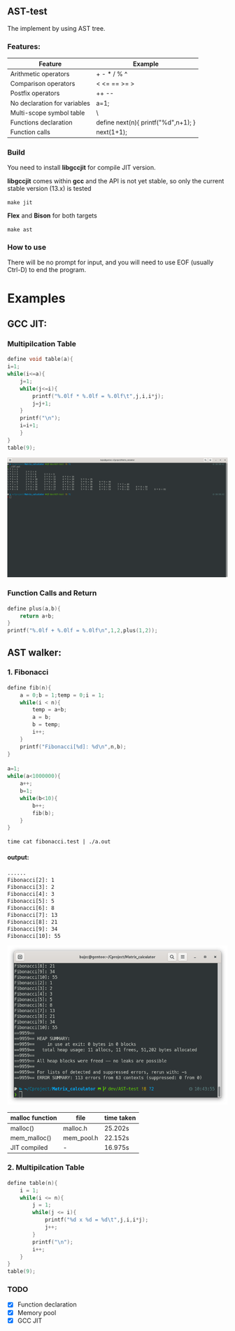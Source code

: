 ## AST-test

The implement by using AST tree.

### Features:

| Feature                      | Example                               |
|------------------------------|---------------------------------------|
| Arithmetic operators         | + - * / % ^                           |
| Comparison operators         | < <= == >= >                          |
| Postfix operators            | ++ --                                 |
| No declaration for variables | a=1;                                  |
| Multi-scope symbol table     | \                                     |
| Functions declaration        | define next(n){ printf("%d",n+1); }   |
| Function calls               | next(1+1);                            |

### Build

You need to install **libgccjit** for compile JIT version.

**libgccjit** comes within **gcc** and the API is not yet stable, so only the current stable version (13.x) is tested

`make jit`

**Flex** and **Bison** for both targets

`make ast`

### How to use

There will be no prompt for input, and you will need to use EOF (usually Ctrl-D) to end the program.

# Examples

## GCC JIT:
### Multipilcation Table
```C
define void table(a){
i=1;
while(i<=a){
	j=1;
	while(j<=i){
		printf("%.0lf * %.0lf = %.0lf\t",j,i,i*j);
		j=j+1;
	}
	printf("\n");
	i=i+1;
	}
}
table(9);
```

![mlp_table](./doc/mlp_table.png)

### Function Calls and Return
```C
define plus(a,b){
    return a+b;
}
printf("%.0lf + %.0lf = %.0lf\n",1,2,plus(1,2));
```

## AST walker:

### 1. Fibonacci

``` C
define fib(n){
    a = 0;b = 1;temp = 0;i = 1;
    while(i < n){
        temp = a+b;
        a = b;
        b = temp;
        i++;
    }
    printf("Fibonacci[%d]: %d\n",n,b);
}

a=1;
while(a<1000000){
    a++;
    b=1;
    while(b<10){
        b++;
        fib(b);
    }
}
```

`time cat fibonacci.test | ./a.out`

#### output:
```
......
Fibonacci[2]: 1
Fibonacci[3]: 2
Fibonacci[4]: 3
Fibonacci[5]: 5
Fibonacci[6]: 8
Fibonacci[7]: 13
Fibonacci[8]: 21
Fibonacci[9]: 34
Fibonacci[10]: 55

```

![valgrind](./doc/valgrind.png)

|malloc function| file     |time taken |
|---------------|----------|-----------|
|malloc()       |malloc.h  |25.202s    |
|mem_malloc()   |mem_pool.h|22.152s    |
|JIT compiled   |-         |16.975s    |

### 2. Multipilcation Table

```C
define table(n){
    i = 1;
    while(i <= n){
        j = 1;
        while(j <= i){
            printf("%d x %d = %d\t",j,i,i*j);
            j++;
        }
        printf("\n");
        i++;
    }
}
table(9);
```

### TODO

- [x] Function declaration
- [x] Memory pool
- [x] GCC JIT
